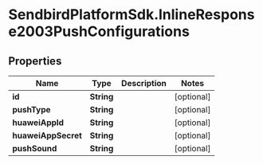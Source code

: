 # SendbirdPlatformSdk.InlineResponse2003PushConfigurations

## Properties

Name | Type | Description | Notes
------------ | ------------- | ------------- | -------------
**id** | **String** |  | [optional] 
**pushType** | **String** |  | [optional] 
**huaweiAppId** | **String** |  | [optional] 
**huaweiAppSecret** | **String** |  | [optional] 
**pushSound** | **String** |  | [optional] 


